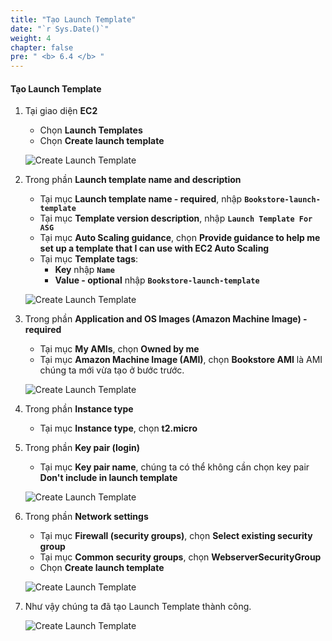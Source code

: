 ```yaml
---
title: "Tạo Launch Template"
date: "`r Sys.Date()`"
weight: 4
chapter: false
pre: " <b> 6.4 </b> "
---
```


#### Tạo Launch Template

1. Tại giao diện **EC2**

   - Chọn **Launch Templates**
   - Chọn **Create launch template**

   ![Create Launch Template](/workshop1-FCJ2024/images/6-DeployApplication/6.4-CreateLaunchTemp/0001-createlt.png?featherlight=false&width=90pc)

2. Trong phần **Launch template name and description**

   - Tại mục **Launch template name - required**, nhập **`Bookstore-launch-template`**
   - Tại mục **Template version description**, nhập **`Launch Template For ASG`**
   - Tại mục **Auto Scaling guidance**, chọn **Provide guidance to help me set up a template that I can use with EC2 Auto Scaling**
   - Tại mục **Template tags**:
     - **Key** nhập **`Name`**
     - **Value - optional** nhập **`Bookstore-launch-template`**

   ![Create Launch Template](/workshop1-FCJ2024/images/6-DeployApplication/6.4-CreateLaunchTemp/0002-createlt.png?featherlight=false&width=90pc)

3. Trong phần **Application and OS Images (Amazon Machine Image) - required**

   - Tại mục **My AMIs**, chọn **Owned by me**
   - Tại mục **Amazon Machine Image (AMI)**, chọn **Bookstore AMI** là AMI chúng ta mới vừa tạo ở bước trước.

   ![Create Launch Template](/workshop1-FCJ2024/images/6-DeployApplication/6.4-CreateLaunchTemp/0003-createlt.png?featherlight=false&width=90pc)

4. Trong phần **Instance type**

   - Tại mục **Instance type**, chọn **t2.micro**

5. Trong phần **Key pair (login)**

   - Tại mục **Key pair name**, chúng ta có thể không cần chọn key pair **Don't include in launch template**

   ![Create Launch Template](/workshop1-FCJ2024/images/6-DeployApplication/6.4-CreateLaunchTemp/0004-createlt.png?featherlight=false&width=90pc)

6. Trong phần **Network settings**

   - Tại mục **Firewall (security groups)**, chọn **Select existing security group**
   - Tại mục **Common security groups**, chọn **WebserverSecurityGroup**
   - Chọn **Create launch template**

   ![Create Launch Template](/workshop1-FCJ2024/images/6-DeployApplication/6.4-CreateLaunchTemp/0005-createlt.png?featherlight=false&width=90pc)

7. Như vậy chúng ta đã tạo Launch Template thành công.

   ![Create Launch Template](/workshop1-FCJ2024/images/6-DeployApplication/6.4-CreateLaunchTemp/0006-createlt.png?featherlight=false&width=90pc)
